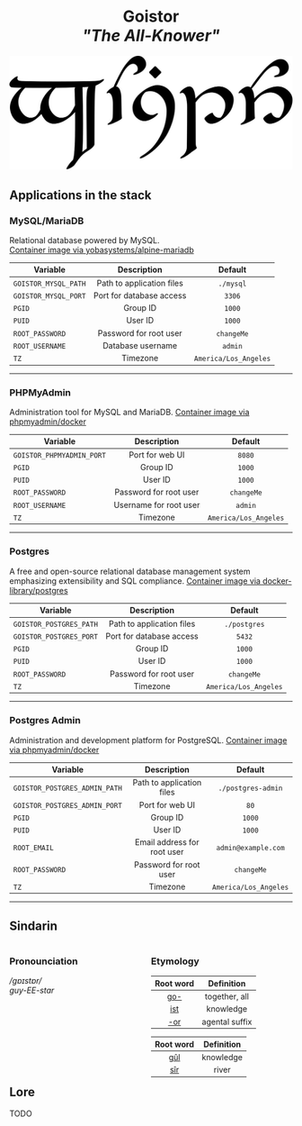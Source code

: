 <div align="center">

# Goistor <br>_"The All-Knower"_

<img src="../resources/images/goistor.svg" alt="Goistor written in Tengwar" style="max-width:100%;">

</div>

## Applications in the stack

### MySQL/MariaDB

Relational database powered by MySQL.  
[Container image via yobasystems/alpine-mariadb](https://github.com/yobasystems/alpine-mariadb)

| Variable             |        Description        |        Default        |
| -------------------- | :-----------------------: | :-------------------: |
| `GOISTOR_MYSQL_PATH` | Path to application files |       `./mysql`       |
| `GOISTOR_MYSQL_PORT` | Port for database access  |        `3306`         |
| `PGID`               |         Group ID          |        `1000`         |
| `PUID`               |          User ID          |        `1000`         |
| `ROOT_PASSWORD`      |  Password for root user   |      `changeMe`       |
| `ROOT_USERNAME`      |     Database username     |        `admin`        |
| `TZ`                 |         Timezone          | `America/Los_Angeles` |

---

### PHPMyAdmin

Administration tool for MySQL and MariaDB.
[Container image via phpmyadmin/docker](https://github.com/phpmyadmin/docker)

| Variable                  |      Description       |        Default        |
| ------------------------- | :--------------------: | :-------------------: |
| `GOISTOR_PHPMYADMIN_PORT` |    Port for web UI     |        `8080`         |
| `PGID`                    |        Group ID        |        `1000`         |
| `PUID`                    |        User ID         |        `1000`         |
| `ROOT_PASSWORD`           | Password for root user |      `changeMe`       |
| `ROOT_USERNAME`           | Username for root user |        `admin`        |
| `TZ`                      |        Timezone        | `America/Los_Angeles` |

---

### Postgres

A free and open-source relational database management system emphasizing extensibility and SQL compliance.
[Container image via docker-library/postgres](https://github.com/docker-library/postgres)

| Variable                |        Description        |        Default        |
| ----------------------- | :-----------------------: | :-------------------: |
| `GOISTOR_POSTGRES_PATH` | Path to application files |     `./postgres`      |
| `GOISTOR_POSTGRES_PORT` | Port for database access  |        `5432`         |
| `PGID`                  |         Group ID          |        `1000`         |
| `PUID`                  |          User ID          |        `1000`         |
| `ROOT_PASSWORD`         |  Password for root user   |      `changeMe`       |
| `TZ`                    |         Timezone          | `America/Los_Angeles` |

---

### Postgres Admin

Administration and development platform for PostgreSQL.
[Container image via phpmyadmin/docker](https://github.com/phpmyadmin/docker)

| Variable                      |         Description         |        Default        |
| ----------------------------- | :-------------------------: | :-------------------: |
| `GOISTOR_POSTGRES_ADMIN_PATH` |  Path to application files  |  `./postgres-admin`   |
| `GOISTOR_POSTGRES_ADMIN_PORT` |       Port for web UI       |         `80`          |
| `PGID`                        |          Group ID           |        `1000`         |
| `PUID`                        |           User ID           |        `1000`         |
| `ROOT_EMAIL`                  | Email address for root user |  `admin@example.com`  |
| `ROOT_PASSWORD`               |   Password for root user    |      `changeMe`       |
| `TZ`                          |          Timezone           | `America/Los_Angeles` |

---

## Sindarin

<div style="width:49%; margin-right:1%; float:left;">

### Pronounciation

_/gɒɪstɒr/_  
_guy-EE-star_

</div>

<div style="width:49%; margin-right:1%; float:left;">

### Etymology

|                Root word                 |   Definition   |
| :--------------------------------------: | :------------: |
| [go-](https://www.elfdict.com/wt/515148) | together, all  |
| [ist](https://www.elfdict.com/wt/130653) |   knowledge    |
| [-or](https://www.elfdict.com/wt/518972) | agental suffix |

|                Root word                 | Definition |
| :--------------------------------------: | :--------: |
| [gûl](https://www.elfdict.com/wt/21589)  | knowledge  |
| [sîr](https://www.elfdict.com/wt/520354) |   river    |

</div>

## Lore

TODO
